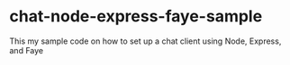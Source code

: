 chat-node-express-faye-sample
=============================

This my sample code on how to set up a chat client using Node, Express, and Faye